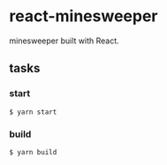 # react-minesweeper

minesweeper built with React.

## tasks

### start

```
$ yarn start
```

### build

```
$ yarn build
```
